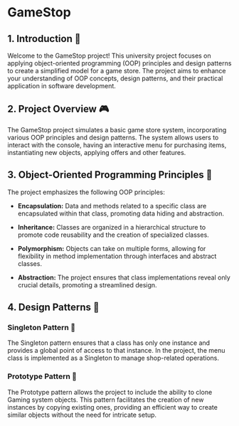 # GameStop

## 1. Introduction 🌟

Welcome to the GameStop project! This university project focuses on applying object-oriented programming (OOP) principles and design patterns to create a simplified model for a game store. The project aims to enhance your understanding of OOP concepts, design patterns, and their practical application in software development.

## 2. Project Overview 🎮

The GameStop project simulates a basic game store system, incorporating various OOP principles and design patterns. The system allows users to interact with the console, having an interactive menu for purchasing items, instantiating new objects, applying offers and other features.

## 3. Object-Oriented Programming Principles 🧱

The project emphasizes the following OOP principles:

- **Encapsulation:** Data and methods related to a specific class are encapsulated within that class, promoting data hiding and abstraction.

- **Inheritance:** Classes are organized in a hierarchical structure to promote code reusability and the creation of specialized classes.

- **Polymorphism:** Objects can take on multiple forms, allowing for flexibility in method implementation through interfaces and abstract classes.

- **Abstraction:** The project ensures that class implementations reveal only crucial details, promoting a streamlined design.

## 4. Design Patterns 🎨

### Singleton Pattern 🏰

The Singleton pattern ensures that a class has only one instance and provides a global point of access to that instance. In the project, the menu class is implemented as a Singleton to manage shop-related operations.

### Prototype Pattern 🔄

The Prototype pattern allows the project to include the ability to clone Gaming system objects. This pattern facilitates the creation of new instances by copying existing ones, providing an efficient way to create similar objects without the need for intricate setup.


